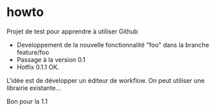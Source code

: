 # howto
Projet de test pour apprendre à utiliser Github

* Developpement de la nouvelle fonctionnalité "foo" dans la branche feature/foo
* Passage à la version 0.1
* Hotfix 0.1.1 OK.

L'idée est de développer un éditeur de workflow.
On peut utiliser une librairie existante…

Bon pour la 1.1